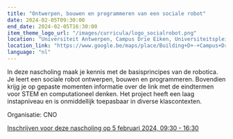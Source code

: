 ```yaml
---
title: "Ontwerpen, bouwen en programmeren van een sociale robot"
date: 2024-02-05T09:30:00
end_date: 2024-02-05T16:30:00
item_theme_logo_url: "/images/curricula/logo_socialrobot.png"
location: "Universiteit Antwerpen, Campus Drie Eiken, Universiteitsplein 1, 2610 Wilrijk, Gebouw D (parking P2), lokaal D.039 (gelijkvloers)"
location_link: "https://www.google.be/maps/place/Building+D+-+Campus+Drie+Eiken+-+Antwerp+University/@51.1612644,4.3966327,16z/data=!4m10!1m2!2m1!1sUniversiteit+Antwerpen,+Campus+Drie+Eiken,+Universiteitsplein+1,+2610+Wilrijk,+Gebouw+D!3m6!1s0x47c3f15aed2a62db:0x9e7e77f756d8cb1e!8m2!3d51.1620795!4d4.4036302!15sCldVbml2ZXJzaXRlaXQgQW50d2VycGVuLCBDYW1wdXMgRHJpZSBFaWtlbiwgVW5pdmVyc2l0ZWl0c3BsZWluIDEsIDI2MTAgV2lscmlqaywgR2Vib3V3IESSARV1bml2ZXJzaXR5X2RlcGFydG1lbnTgAQA!16s%2Fg%2F11h8czjxby?entry=ttu"
language: "nl"
---
```


In deze nascholing maak je kennis met de basisprincipes van de robotica. Je leert een sociale robot ontwerpen, bouwen en programmeren. 
Bovendien krijg je op gepaste momenten informatie over de link met de eindtermen voor STEM en computationeel denken. 
Het project heeft een laag instapniveau en is onmiddellijk toepasbaar in diverse klascontexten.

Organisatie: CNO

[Inschrijven voor deze nascholing op 5 februari 2024, 09:30 - 16:30](https://cno.uantwerpen.be/nl/opleiding/ontwerpen-bouwen-en-programmeren-van-een-sociale-robot-79133?filter=)
